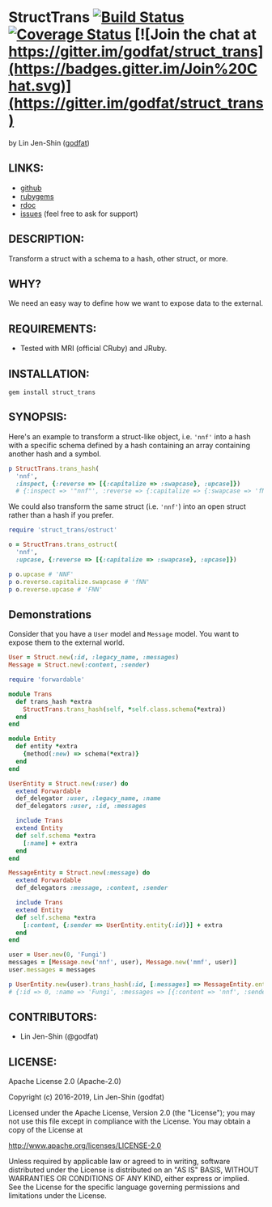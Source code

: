 # StructTrans [![Build Status](https://secure.travis-ci.org/godfat/struct_trans.png?branch=master)](http://travis-ci.org/godfat/struct_trans) [![Coverage Status](https://coveralls.io/repos/github/godfat/struct_trans/badge.png)](https://coveralls.io/github/godfat/struct_trans) [![Join the chat at https://gitter.im/godfat/struct_trans](https://badges.gitter.im/Join%20Chat.svg)](https://gitter.im/godfat/struct_trans)

by Lin Jen-Shin ([godfat](http://godfat.org))

## LINKS:

* [github](https://github.com/godfat/struct_trans)
* [rubygems](https://rubygems.org/gems/struct_trans)
* [rdoc](http://rdoc.info/github/godfat/struct_trans)
* [issues](https://github.com/godfat/struct_trans/issues) (feel free to ask for support)

## DESCRIPTION:

Transform a struct with a schema to a hash, other struct, or more.

## WHY?

We need an easy way to define how we want to expose data to the external.

## REQUIREMENTS:

* Tested with MRI (official CRuby) and JRuby.

## INSTALLATION:

    gem install struct_trans

## SYNOPSIS:

Here's an example to transform a struct-like object, i.e. `'nnf'` into a hash
with a specific schema defined by a hash containing an array containing
another hash and a symbol.

``` ruby
p StructTrans.trans_hash(
  'nnf',
  :inspect, {:reverse => [{:capitalize => :swapcase}, :upcase]})
  # {:inspect => '"nnf"', :reverse => {:capitalize => {:swapcase => 'fNN'}, :upcase => 'FNN'}}
```

We could also transform the same struct (i.e. `'nnf'`) into an open struct
rather than a hash if you prefer.

``` ruby
require 'struct_trans/ostruct'

o = StructTrans.trans_ostruct(
  'nnf',
  :upcase, {:reverse => [{:capitalize => :swapcase}, :upcase]})

p o.upcase # 'NNF'
p o.reverse.capitalize.swapcase # 'fNN'
p o.reverse.upcase # 'FNN'
```

## Demonstrations

Consider that you have a `User` model and `Message` model.
You want to expose them to the external world.

``` ruby
User = Struct.new(:id, :legacy_name, :messages)
Message = Struct.new(:content, :sender)

require 'forwardable'

module Trans
  def trans_hash *extra
    StructTrans.trans_hash(self, *self.class.schema(*extra))
  end
end

module Entity
  def entity *extra
    {method(:new) => schema(*extra)}
  end
end

UserEntity = Struct.new(:user) do
  extend Forwardable
  def_delegator :user, :legacy_name, :name
  def_delegators :user, :id, :messages

  include Trans
  extend Entity
  def self.schema *extra
    [:name] + extra
  end
end

MessageEntity = Struct.new(:message) do
  extend Forwardable
  def_delegators :message, :content, :sender

  include Trans
  extend Entity
  def self.schema *extra
    [:content, {:sender => UserEntity.entity(:id)}] + extra
  end
end

user = User.new(0, 'Fungi')
messages = [Message.new('nnf', user), Message.new('mmf', user)]
user.messages = messages

p UserEntity.new(user).trans_hash(:id, [:messages] => MessageEntity.entity)
# {:id => 0, :name => 'Fungi', :messages => [{:content => 'nnf', :sender => {:id => 0, :name => 'Fungi'}}, {:content => 'mmf', :sender => {:id => 0, :name => 'Fungi'}}]}
```

## CONTRIBUTORS:

* Lin Jen-Shin (@godfat)

## LICENSE:

Apache License 2.0 (Apache-2.0)

Copyright (c) 2016-2019, Lin Jen-Shin (godfat)

Licensed under the Apache License, Version 2.0 (the "License");
you may not use this file except in compliance with the License.
You may obtain a copy of the License at

<http://www.apache.org/licenses/LICENSE-2.0>

Unless required by applicable law or agreed to in writing, software
distributed under the License is distributed on an "AS IS" BASIS,
WITHOUT WARRANTIES OR CONDITIONS OF ANY KIND, either express or implied.
See the License for the specific language governing permissions and
limitations under the License.
